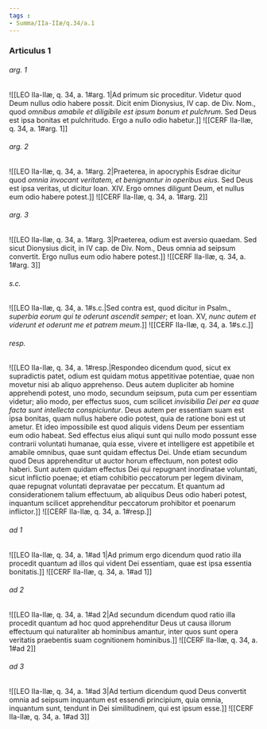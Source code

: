 ```yaml
---
tags : 
- Summa/IIa-IIæ/q.34/a.1
---
```


### Articulus 1

###### arg. 1
![[LEO IIa-IIæ, q. 34, a. 1#arg. 1|Ad primum sic proceditur. Videtur quod Deum nullus odio habere possit. Dicit enim Dionysius, IV cap. de Div. Nom., quod *omnibus amabile et diligibile est ipsum bonum et pulchrum*. Sed Deus est ipsa bonitas et pulchritudo. Ergo a nullo odio habetur.]]
![[CERF IIa-IIæ, q. 34, a. 1#arg. 1]]

###### arg. 2
![[LEO IIa-IIæ, q. 34, a. 1#arg. 2|Praeterea, in apocryphis Esdrae dicitur quod *omnia invocant veritatem, et benignantur in operibus eius*. Sed Deus est ipsa veritas, ut dicitur Ioan. XIV. Ergo omnes diligunt Deum, et nullus eum odio habere potest.]]
![[CERF IIa-IIæ, q. 34, a. 1#arg. 2]]

###### arg. 3
![[LEO IIa-IIæ, q. 34, a. 1#arg. 3|Praeterea, odium est aversio quaedam. Sed sicut Dionysius dicit, in IV cap. de Div. Nom., Deus omnia ad seipsum convertit. Ergo nullus eum odio habere potest.]]
![[CERF IIa-IIæ, q. 34, a. 1#arg. 3]]

###### s.c.
![[LEO IIa-IIæ, q. 34, a. 1#s.c.|Sed contra est, quod dicitur in Psalm., *superbia eorum qui te oderunt ascendit semper*; et Ioan. XV, *nunc autem et viderunt et oderunt me et patrem meum*.]]
![[CERF IIa-IIæ, q. 34, a. 1#s.c.]]

###### resp.
![[LEO IIa-IIæ, q. 34, a. 1#resp.|Respondeo dicendum quod, sicut ex supradictis patet, odium est quidam motus appetitivae potentiae, quae non movetur nisi ab aliquo apprehenso. Deus autem dupliciter ab homine apprehendi potest, uno modo, secundum seipsum, puta cum per essentiam videtur; alio modo, per effectus suos, cum scilicet *invisibilia Dei per ea quae facta sunt intellecta conspiciuntur*. Deus autem per essentiam suam est ipsa bonitas, quam nullus habere odio potest, quia de ratione boni est ut ametur. Et ideo impossibile est quod aliquis videns Deum per essentiam eum odio habeat. Sed effectus eius aliqui sunt qui nullo modo possunt esse contrarii voluntati humanae, quia esse, vivere et intelligere est appetibile et amabile omnibus, quae sunt quidam effectus Dei. Unde etiam secundum quod Deus apprehenditur ut auctor horum effectuum, non potest odio haberi. Sunt autem quidam effectus Dei qui repugnant inordinatae voluntati, sicut inflictio poenae; et etiam cohibitio peccatorum per legem divinam, quae repugnat voluntati depravatae per peccatum. Et quantum ad considerationem talium effectuum, ab aliquibus Deus odio haberi potest, inquantum scilicet apprehenditur peccatorum prohibitor et poenarum inflictor.]]
![[CERF IIa-IIæ, q. 34, a. 1#resp.]]

###### ad 1
![[LEO IIa-IIæ, q. 34, a. 1#ad 1|Ad primum ergo dicendum quod ratio illa procedit quantum ad illos qui vident Dei essentiam, quae est ipsa essentia bonitatis.]]
![[CERF IIa-IIæ, q. 34, a. 1#ad 1]]

###### ad 2
![[LEO IIa-IIæ, q. 34, a. 1#ad 2|Ad secundum dicendum quod ratio illa procedit quantum ad hoc quod apprehenditur Deus ut causa illorum effectuum qui naturaliter ab hominibus amantur, inter quos sunt opera veritatis praebentis suam cognitionem hominibus.]]
![[CERF IIa-IIæ, q. 34, a. 1#ad 2]]

###### ad 3
![[LEO IIa-IIæ, q. 34, a. 1#ad 3|Ad tertium dicendum quod Deus convertit omnia ad seipsum inquantum est essendi principium, quia omnia, inquantum sunt, tendunt in Dei similitudinem, qui est ipsum esse.]]
![[CERF IIa-IIæ, q. 34, a. 1#ad 3]]

